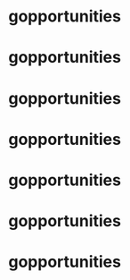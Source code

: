 # gopportunities
# gopportunities
# gopportunities
# gopportunities
# gopportunities
# gopportunities
# gopportunities
